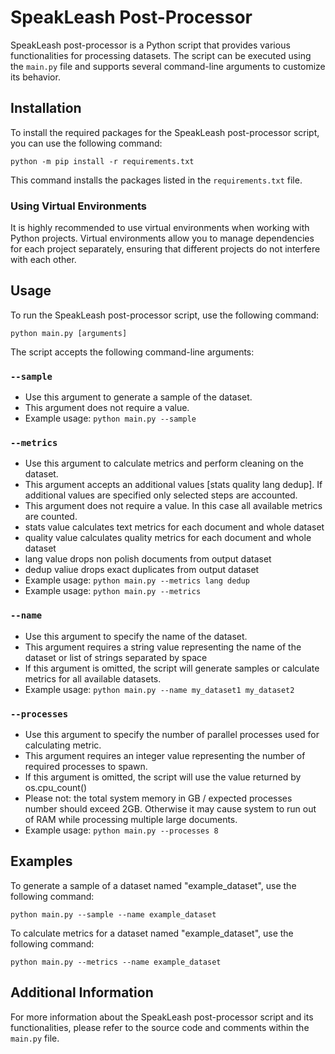 # SpeakLeash Post-Processor

SpeakLeash post-processor is a Python script that provides various functionalities for processing datasets. The script can be executed using the `main.py` file and supports several command-line arguments to customize its behavior.

## Installation

To install the required packages for the SpeakLeash post-processor script, you can use the following command:

```
python -m pip install -r requirements.txt
```

This command installs the packages listed in the `requirements.txt` file.

### Using Virtual Environments

It is highly recommended to use virtual environments when working with Python projects. Virtual environments allow you to manage dependencies for each project separately, ensuring that different projects do not interfere with each other.


## Usage

To run the SpeakLeash post-processor script, use the following command:

```
python main.py [arguments]
```

The script accepts the following command-line arguments:

### `--sample`

- Use this argument to generate a sample of the dataset.
- This argument does not require a value.
- Example usage: `python main.py --sample`

### `--metrics`

- Use this argument to calculate metrics and perform cleaning on the dataset.
- This argument accepts an additional values [stats quality lang dedup]. If additional values are specified only selected steps are accounted.
- This argument does not require a value. In this case all available metrics are counted.
- stats value calculates text metrics for each document and whole dataset
- quality value calculates quality metrics for each document and whole dataset
- lang value drops non polish documents from output dataset
- dedup valiue drops exact duplicates from output dataset
- Example usage: `python main.py --metrics lang dedup`
- Example usage: `python main.py --metrics`

### `--name`

- Use this argument to specify the name of the dataset.
- This argument requires a string value representing the name of the dataset or list of strings separated by space
- If this argument is omitted, the script will generate samples or calculate metrics for all available datasets.
- Example usage: `python main.py --name my_dataset1 my_dataset2`

### `--processes`

- Use this argument to specify the number of parallel processes used for calculating metric.
- This argument requires an integer value representing the number of required processes to spawn.
- If this argument is omitted, the script will use the value returned by os.cpu_count()
- Please not: the total system memory in GB / expected processes number should exceed 2GB. Otherwise it may cause system to run out of RAM while processing multiple large documents.
- Example usage: `python main.py --processes 8`

## Examples

To generate a sample of a dataset named "example_dataset", use the following command:

```
python main.py --sample --name example_dataset
```

To calculate metrics for a dataset named "example_dataset", use the following command:

```
python main.py --metrics --name example_dataset
```

## Additional Information

For more information about the SpeakLeash post-processor script and its functionalities, please refer to the source code and comments within the `main.py` file.
